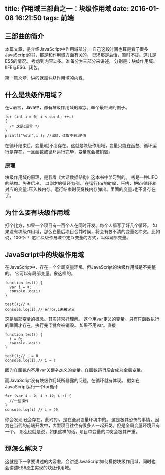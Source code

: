 title: 作用域三部曲之一：块级作用域
date: 2016-01-08 16:21:50
tags: 前端
---
## 三部曲的简介
本篇文章，是介绍JavaScript中作用域部分。
自己这段时间也算是看了很多JavaScript的书，都是和作用域方面有关的。
ES6那是后话，暂时不提。这儿是ES5的情况。
考虑到内容过多。准备分为三部分来讲述。
分别是：块级作用域、IIFE与ES6、闭包。

第一篇文章，讲的就是块级作用域的内容。

## 什么是块级作用域？
在C语言，Java中，都有块级作用域的概念。举个最经典的例子。
```
for (int i = 0; i < count; ++i)
{
  /* 这是C语言 */
}
printf("%d\n",i ); //出错，读取不到i的值
```
在循环结束后，变量i就不复存在。这就是块级作用域，变量只能在函数、循环运行是存在。一旦函数或循环运行完毕，变量就会被销毁。
### 原理
块级作用域的原理，是我看《大话数据结构》这本书中学习到的。
栈是一种LIFO的结构。先进后出。
以刚才的循环为例。
在运行for的时候，压栈，把for循环和对应的变量`i`压入栈内存。运行结束时便将栈内存弹出。里面的变量`i`也不复存在了。
## 为什么要有块级作用域
打个比方，如果一个项目有一百个人在同时开发。每个人都写了好几个循环。
如果没有块级作用域，那么在最后项目合并时候，将会有数不清的变量名冲突。比如说，100个i？
这种块级作用域中定义变量的方式，叫做局部变量。
## JavaScript中的块级作用域
在JavaScript中，存在一个全局变量环境。但JavaScript的块级作用域是不完整的。
它可以有局部变量。像这样的。
```
function test() {
  var i = 0;
  console.log(i)
}

test();// 0
console.log(i);// error,i未被定义
```
这是局部变量的概念。其实非常好理解。
这个用`var`定义的变量。只有在函数执行的瞬间才存在，执行完毕就会被销毁。
如果不用var。直接
```
function test() {
  i = 0;
  console.log(i)
}

test();// i = 0
console.log(i);// i = 0
```
因为在函数内不用`var`关键字定义的变量，在函数运行后会成为全局变量。

而JavaScript没有块级作用域所暴露的问题，在循环就有体现。
假如在JavaScript运行一个for循环
```
for (var i = 0; i < 10; i++) {
  //一些操作
}
console.log(i) // i = 10
```
你会发现i还会存在。此时的i，是在全局变量环境中的。
这是极其恐怖的事情，因为在当代的前端开发中，大型项目往往有很多人一起开发。但是全局变量环境只有一个。
那么也就是说，如果这样的话，项目中变量的冲突会极其严重。
## 那怎么解决？
这就是下一章要讲述的内容啦，会讲述JavaScript如何模仿块级作用域，同时也会讲述ES6原生实现的块级作用域。